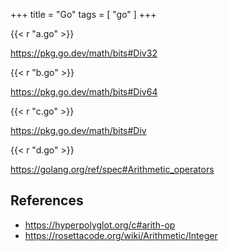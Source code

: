 +++
title = "Go"
tags = [ "go" ]
+++

{{< r "a.go" >}}

<https://pkg.go.dev/math/bits#Div32>

{{< r "b.go" >}}

<https://pkg.go.dev/math/bits#Div64>

{{< r "c.go" >}}

<https://pkg.go.dev/math/bits#Div>

{{< r "d.go" >}}

<https://golang.org/ref/spec#Arithmetic_operators>

## References

- <https://hyperpolyglot.org/c#arith-op>
- <https://rosettacode.org/wiki/Arithmetic/Integer>
